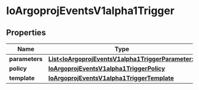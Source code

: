 

# IoArgoprojEventsV1alpha1Trigger

## Properties

Name | Type | Description | Notes
------------ | ------------- | ------------- | -------------
**parameters** | [**List&lt;IoArgoprojEventsV1alpha1TriggerParameter&gt;**](IoArgoprojEventsV1alpha1TriggerParameter.md) |  |  [optional]
**policy** | [**IoArgoprojEventsV1alpha1TriggerPolicy**](IoArgoprojEventsV1alpha1TriggerPolicy.md) |  |  [optional]
**template** | [**IoArgoprojEventsV1alpha1TriggerTemplate**](IoArgoprojEventsV1alpha1TriggerTemplate.md) |  |  [optional]




